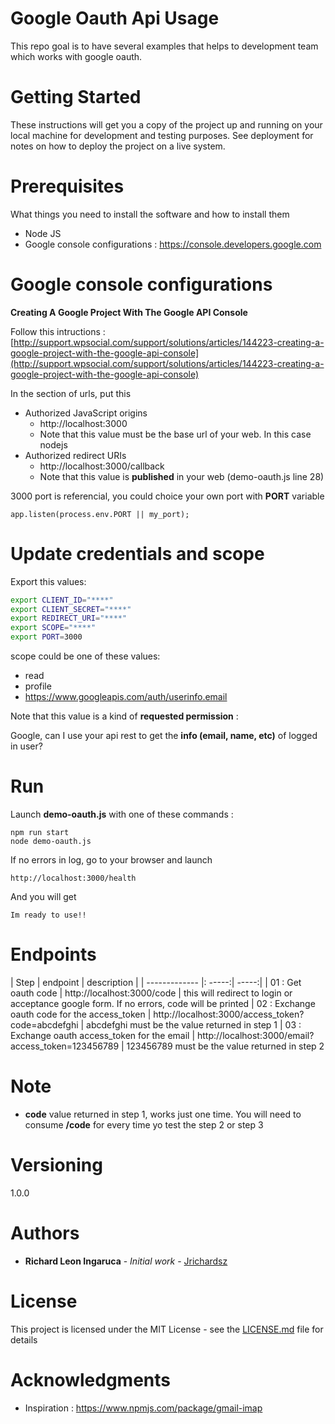 # Google Oauth Api Usage

This repo goal is to have several examples that helps to development team which works with google oauth.


# Getting Started

These instructions will get you a copy of the project up and running on your local machine for development and testing purposes. See deployment for notes on how to deploy the project on a live system.

# Prerequisites

What things you need to install the software and how to install them

- Node JS
- Google console configurations :   https://console.developers.google.com

# Google console configurations

**Creating A Google Project With The Google API Console**

Follow this intructions : [http://support.wpsocial.com/support/solutions/articles/144223-creating-a-google-project-with-the-google-api-console](http://support.wpsocial.com/support/solutions/articles/144223-creating-a-google-project-with-the-google-api-console)

In the section of urls, put this

-  Authorized JavaScript origins
    - http://localhost:3000
    - Note that this value must be the base url of your web. In this case nodejs
-  Authorized redirect URIs
    - http://localhost:3000/callback
    - Note that this value is **published** in your web (demo-oauth.js line 28)

3000 port is referencial, you could choice your own port with **PORT** variable

```
app.listen(process.env.PORT || my_port);
```

# Update credentials and scope

Export this values:

```sh
export CLIENT_ID="****"
export CLIENT_SECRET="****"
export REDIRECT_URI="****"
export SCOPE="****"
export PORT=3000
```

scope could be one of these values:

- read
- profile
- https://www.googleapis.com/auth/userinfo.email

Note that this value is a kind of **requested permission** : 

Google, can I use your api rest to get the **info (email, name, etc)** of logged in user?

# Run

Launch **demo-oauth.js** with one of these commands :

```
npm run start
node demo-oauth.js
```

If no errors in log, go to your browser and launch
```
http://localhost:3000/health
```

And you will get

```
Im ready to use!!
```

# Endpoints

| Step         | endpoint  |	description  |
| ------------- |: -----:| -----:|
| 01 : Get oauth code | http://localhost:3000/code |  this will redirect to login or acceptance google form. If no errors, code will be printed
| 02 : Exchange oauth code for the access_token     | http://localhost:3000/access_token?code=abcdefghi |  abcdefghi must be the value returned in step 1
| 03 : Exchange oauth access_token for the email  | http://localhost:3000/email?access_token=123456789 |  123456789 must be the value returned in step 2


# Note

- **code** value returned in step 1, works just one time. You will need to consume **/code** for every time yo test the step 2 or step 3


# Versioning

1.0.0

# Authors

* **Richard Leon Ingaruca** - *Initial work* - [Jrichardsz](http://jrichardsz.github.io)


# License

This project is licensed under the MIT License - see the [LICENSE.md](LICENSE.md) file for details

# Acknowledgments

* Inspiration :  https://www.npmjs.com/package/gmail-imap
